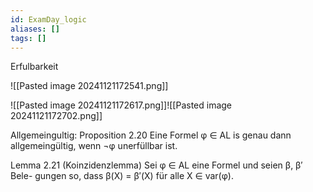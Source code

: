 ```yaml
---
id: ExamDay_logic
aliases: []
tags: []
---
```

Erfulbarkeit

![[Pasted image 20241121172541.png]]

![[Pasted image 20241121172617.png]]![[Pasted image 20241121172702.png]]


Allgemeingultig:
Proposition 2.20 Eine Formel φ ∈ AL is genau dann allgemeingültig, wenn ¬φ
unerfüllbar ist.

Lemma 2.21 (Koinzidenzlemma) Sei φ ∈ AL eine Formel und seien β, β′ Bele-
gungen so, dass
β(X) = β′(X) für alle X ∈ var(φ).